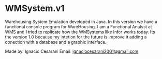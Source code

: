 # WMSystem.v1
Warehousing System Emulation developed in Java.
In this version we have a functional console program for WareHousing.
I am a Functional Analyst at WMS and I tried to replicate how the WMSystems like Infor works today.
Its the version 1.0 because my intetion for the future is improve it adding a conection with a database and a graphic interface.

Made by: Ignacio Cesarani
Email: ignaciocesarani2001@gmail.com
